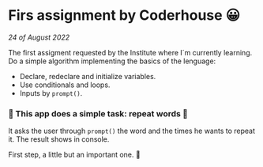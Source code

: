 # Firs assignment by Coderhouse :grinning:
*24 of August 2022*

The first assigment requested by the Institute where I´m currently learning. Do a simple algorithm implementing the basics of the lenguage:
* Declare, redeclare and initialize variables.
* Use conditionals and loops.
* Inputs by `prompt()`.


### :repeat: This app does a simple task: repeat words :repeat:
It asks the user through `prompt()` the word and the times he wants to repeat it. The result shows in console.

First step, a little but an important one. :muscle:
